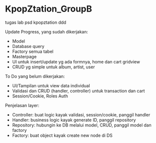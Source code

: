 # KpopZtation_GroupB
tugas lab psd kpopztation ddd

Update Progress, yang sudah dikerjakan:
- Model
- Database query
- Factory semua tabel
- Masterpage
- UI untuk insert/update yg ada formnya, home dan cart gridview
- CRUD yg simple untuk album, artist, user

To Do yang belum dikerjakan:
- UI/Tampilan untuk view data individual
- Validasi dan CRUD (handler, controller) untuk transaction dan cart
- Session/Cookie, Roles Auth

Penjelasan layer:
- Controller: buat logic kayak validasi, session/cookie, panggil handler
- Handler: business logic kayak generate ID, panggil repository
- Repository: hubungin ke DB melalui model, CRUD, panggil model dan factory
- Factory: buat object kayak create new node di DS
